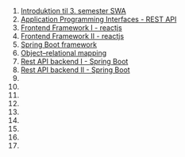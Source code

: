 <script src="https://code.jquery.com/jquery-3.2.1.min.js"></script>
<script src="script.js"></script>

<div style="text-align:right">
<br><br>
</div>

1. [Introduktion til 3. semester SWA]() 
1. [Application Programming Interfaces - REST API]() 
1. [Frontend Framework I - reactjs](reactjs1.md) 
1. [Frontend Framework II - reactjs]() 
1. [Spring Boot framework]() 
1. [Object–relational mapping]() 
1. [Rest API backend I - Spring Boot]() 
1. [Rest API backend II - Spring Boot]() 
1. []() 
1. []() 
1. []()  
1. []() 
1. []() 
1. []() 
1. []() 
1. []() 
1. []() 


